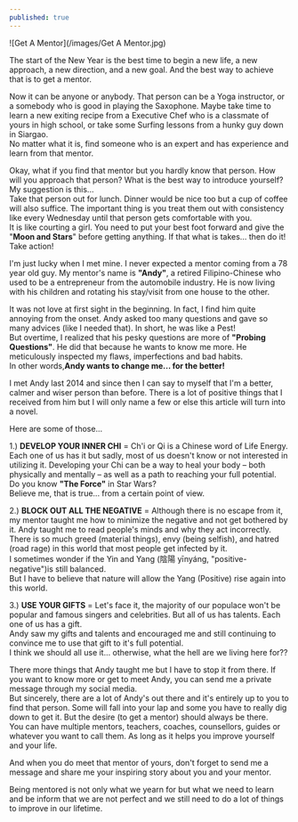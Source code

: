 ```yaml
---
published: true
---
```

![Get A Mentor](/images/Get A Mentor.jpg)

The start of the New Year is the best time to begin a new life, a new approach, a new direction, and a new goal. And the best way to achieve that is to get a mentor.

Now it can be anyone or anybody. That person can be a Yoga instructor, or a somebody who is good in playing the Saxophone. Maybe take time to learn a new exiting recipe from a Executive Chef who is a classmate of yours in high school, or take some Surfing lessons from a hunky guy down in Siargao.   
No matter what it is, find someone who is an expert and has experience and learn from that mentor.

Okay, what if you find that mentor but you hardly know that person. How will you approach that person? What is the best way to introduce yourself? My suggestion is this...   
Take that person out for lunch. Dinner would be nice too but a cup of coffee will also suffice. The important thing is you treat them out with consistency like every Wednesday until that person gets comfortable with you.   
It is like courting a girl. You need to put your best foot forward and give the "**Moon and Stars**" before getting anything. If that what is takes... then do it! Take action!

I'm just lucky when I met mine. I never expected a mentor coming from a 78 year old guy. My mentor's name is **"Andy"**, a retired Filipino-Chinese who used to be a entrepreneur from the automobile industry. He is now living with his children and rotating his stay/visit from one house to the other.

It was not love at first sight in the beginning. In fact, I find him quite annoying from the onset. Andy asked too many questions and gave so many advices (like I needed that). In short, he was like a Pest!   
But overtime, I realized that his pesky questions are more of **"Probing Questions"**. He did that because he wants to know me more. He meticulously inspected my flaws, imperfections and bad habits.   
In other words,**Andy wants to change me... for the better!**

I met Andy last 2014 and since then I can say to myself that I'm a better, calmer and wiser person than before. There is a lot of positive things that I received from him but I will only name a few or  else this article will turn into a novel. 

Here are some of those...

1.) **DEVELOP YOUR INNER CHI** = Ch'i or Qi is a Chinese word of Life Energy. Each one of us has it but sadly, most of us doesn't know or not interested in utilizing it. Developing your Chi can be a way to heal your body – both physically and mentally – as well as a path to reaching your full potential.   
Do you know **"The Force"** in Star Wars?   
Believe me, that is true... from a certain point of view.

2.) **BLOCK OUT ALL THE NEGATIVE** = Although there is no escape from it, my mentor taught me how to minimize the negative and not get bothered by it. Andy taught me to read people's minds and why they act incorrectly. There is so much greed (material things), envy (being selfish), and hatred (road rage) in this world that most people get infected by it.   
I sometimes wonder if the Yin and Yang (陰陽 yīnyáng, "positive-negative")is still balanced.   
But I have to believe that nature will allow the Yang (Positive) rise again into this world.

3.) **USE YOUR GIFTS** = Let's face it, the majority of our populace won't be popular and famous singers and celebrities. But all of us has talents. Each one of us has a gift.   
Andy saw my gifts and talents and encouraged me and still continuing to convince me to use that gift to it's full potential.   
I think we should all use it... otherwise, what the hell are we living here for??


There more things that Andy taught me but I have to stop it from there. If you want to know more or get to meet Andy, you can send me a private message through my social media.   
But sincerely, there are a lot of Andy's out there and it's entirely up to you to find that person. Some will fall into your lap and some you have to really dig down to get it. But the desire (to get a mentor) should always be there.   
You can have multiple mentors, teachers, coaches, counsellors, guides or whatever you want to call them. As long as it helps you improve yourself and your life.

And when you do meet that mentor of yours, don't forget to send me a message and share me your inspiring story about you and your mentor. 

Being mentored is not only what we yearn for but what we need to learn and be inform that we are not perfect and we still need to do a lot of things to improve in our lifetime.

